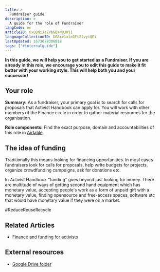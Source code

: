 ```yaml
---
title: >
  Fundraiser guide
description: >
  A guide for the role of Fundraiser
langCode: en
articleID: OxQBNiJaZVbGBYN8JWj1
languageCollectionID: DG8xe1xleQFtZlvyiQFi
lastUpdated: 1673628396818
tags: ["#internalguide"]
---
```


**In this guide, we will help you to get started as a Fundraiser. If you are already in this role, we encourage you to edit this guide to make it fit better with your working style. This will help both you and your successor!**

## Your role

**Summary:** As a fundraiser, your primary goal is to search for calls for proposals that Activist Handbook can apply for. You will work with other members of the Finance circle in order to gather material resources for the organisation.

**Role components:** Find the exact purpose, domain and accountabilities of this role in [Airtable](https://airtable.com/shr6GqOJ7587fNbEn/tbloV4g8loVisebVz/viwcTSIOwzDuE9XBn/rech79Nckx39u3CeJ).

## The idea of funding

Traditionally this means looking for financing opportunities. In most cases fundraisers look for calls for proposals, help write budgets for projects, organize crowdfunding campaigns, ask for donations etc.

In Activist Handbook “funding” goes beyond just looking for money. There are multitude of ways of getting second hand equipment which has monetary value, accepting people's work as a form of unpaid gift with a monetary value, finding opensource and free-access spaces, software etc that would have monetary value if they were on a market.

#ReduceReuseRecycle

## Related Articles

-   [Finance and funding for activists](/organising/finance)

## External resources

-   [Google Drive folder](https://drive.google.com/drive/u/0/folders/1uWdNpiChlBqiHv62aZtwRRLSTzeft8Vp)
